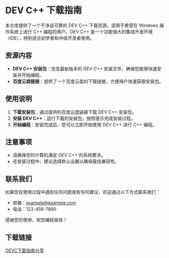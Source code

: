 # DEV C++ 下载指南

本仓库提供了一个干净且可靠的 DEV C++ 下载资源，适用于希望在 Windows 操作系统上进行 C++ 编程的用户。DEV C++ 是一个功能强大的集成开发环境（IDE），特别适合初学者和中级开发者使用。

## 资源内容

- **DEV C++ 安装包**：包含最新版本的 DEV C++ 安装文件，确保您能够快速安装并开始编程。
- **百度云盘链接**：提供了一个百度云盘的下载链接，方便用户快速获取安装包。

## 使用说明

1. **下载安装包**：通过提供的百度云盘链接下载 DEV C++ 安装包。
2. **安装 DEV C++**：运行下载的安装包，按照提示完成安装过程。
3. **开始编程**：安装完成后，您可以立即开始使用 DEV C++ 进行 C++ 编程。

## 注意事项

- 请确保您的计算机满足 DEV C++ 的系统要求。
- 在安装过程中，建议选择默认设置以确保最佳兼容性。

## 联系我们

如果您在使用过程中遇到任何问题或有任何建议，欢迎通过以下方式联系我们：

- 邮箱：example@example.com
- 电话：123-456-7890

感谢您的使用，祝您编程愉快！

## 下载链接

[DEVC下载指南分享](https://pan.quark.cn/s/edf51c3bfa07)